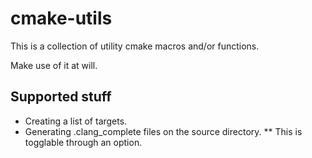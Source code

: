cmake-utils
===========

This is a collection of utility cmake macros and/or functions.

Make use of it at will.

Supported stuff
---------------

* Creating a list of targets.
* Generating .clang_complete files on the source directory.
** This is togglable through an option.
